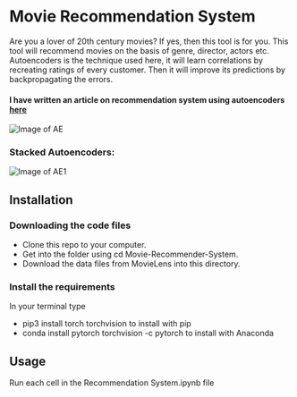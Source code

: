 # Movie Recommendation System
Are you a lover of 20th century movies?
If yes, then this tool is for you.
This tool will recommend movies on the basis of genre, director, actors etc. Autoencoders is the technique used here, it will learn correlations by recreating ratings of every customer. Then it will improve its predictions by backpropagating the errors.
#### I have written an article on recommendation system using autoencoders [here](https://medium.com/@s.ganjoo96/autoencoders-with-pytorch-a89ed28f94a9)
![Image of AE](https://cdn-images-1.medium.com/max/1600/1*ZEvDcg1LP7xvrTSHt0B5-Q@2x.png)
### Stacked Autoencoders:
![Image of AE1](https://www.researchgate.net/profile/Konrad_Kording/publication/274728436/figure/fig2/AS:271715934666753@1441793535194/A-A-stacked-autoencoder-is-trained-on-high-dimensional-data-im-i-1-finding-a.png)
## Installation
### Downloading the code files
* Clone this repo to your computer.
* Get into the folder using cd Movie-Recommender-System.
* Download the data files from MovieLens into this directory.
### Install the requirements
In your terminal type
* pip3 install torch torchvision to install with pip
* conda install pytorch torchvision -c pytorch to install with Anaconda
## Usage
Run each cell in the Recommendation System.ipynb file
